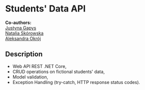 # Students' Data API
**Co-authors:**<br />
[Justyna Gapys](https://github.com/justynagapys)<br />
[Natalia Skórowska](https://github.com/NataliaSkorowska)<br />
[Aleksandra Okrój](https://github.com/aleksandraokroj)<br />

## Description
- Web API REST .NET Core,
- CRUD operations on fictional students' data, 
- Model validation,
- Exception Handling (try-catch, HTTP response status codes).
